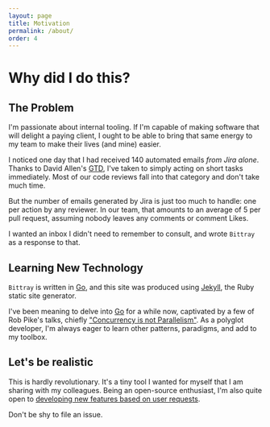 ```yaml
---
layout: page
title: Motivation
permalink: /about/
order: 4
---
```


# Why did I do this?

## The Problem

I'm passionate about internal tooling. If I'm capable of making software that will delight a paying client, I ought to be
able to bring that same energy to my team to make their lives (and mine) easier.

I noticed one day that I had received 140 automated emails _from Jira alone_. Thanks to David Allen's [GTD](https://gettingthingsdone.com/), 
I've taken to simply acting on short tasks immediately. Most of our code reviews fall into that category and don't take much time.

But the number of emails generated by Jira is just too much to handle: one per action by any reviewer. In our team,
that amounts to an average of 5 per pull request, assuming nobody leaves any comments or comment Likes.

I wanted an inbox I didn't need to remember to consult, and wrote `Bittray` as a response to that.

## Learning New Technology

`Bittray` is written in [Go][1], and this site was produced using [Jekyll](https://jekyllrb.com/), the Ruby static site
generator.

I've been meaning to delve into [Go][1] for a while now, captivated by a few of Rob Pike's talks,
chiefly ["Concurrency is not Parallelism"](https://www.youtube.com/watch?v=cN_DpYBzKso). As a polyglot developer,
I'm always eager to learn other patterns, paradigms, and add to my toolbox.

## Let's be realistic

This is hardly revolutionary. It's a tiny tool I wanted for myself that I am sharing with my colleagues. Being an open-source
enthusiast, I'm also quite open to [developing new features based on user requests](https://github.com/michaelsanford/bittray/issues/new/choose).

Don't be shy to file an issue.

[1]: (https://golang.org/)
